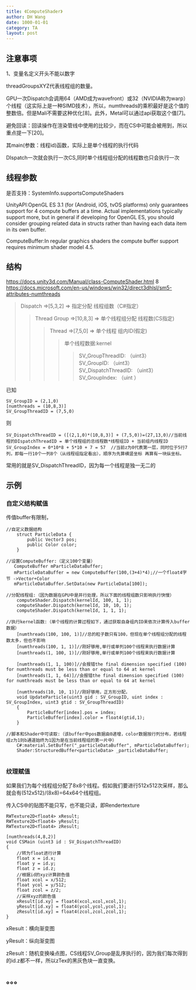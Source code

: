 ```yaml
---
title: 《ComputeShader》
author: DH Wang
date: 1000-01-01
category: TA
layout: post
---
```



## 注意事项
1、变量名定义开头不能以数字

threadGroupsXYZ代表线程组的数量。

GPU一次Dispatch会调用64（AMD成为wavefront）或32（NVIDIA称为warp）个线程（这实际上是一种SIMD技术），所以，numthreads的乘积最好是这个值的整数倍。但是Mali不需要这种优化[8]。此外，Metal可以通过api获取这个值[7]。

避免回读：回读操作在渲染管线中使用的比较少，而在CS中可能会被用到，所以重点提一下[20]。

其main(参数：线程id)函数，实际上是单个线程的执行代码

DIspatch一次就会执行一次CS,同时单个线程组分配的线程数也只会执行一次

##  线程参数 

是否支持：SystemInfo.supportsComputeShaders

UnityAPI:OpenGL ES 3.1 (for (Android, iOS, tvOS platforms) only guarantees support for 4 compute buffers at a time. Actual implementations typically support more, but in general if developing for OpenGL ES, you should consider grouping related data in structs rather than having each data item in its own buffer.

ComputeBuffer:In regular graphics shaders the compute buffer support requires minimum shader model 4.5.

## 结构
https://docs.unity3d.com/Manual/class-ComputeShader.html
8
https://docs.microsoft.com/en-us/windows/win32/direct3dhlsl/sm5-attributes-numthreads

> Dispatch          =>[5,3,2]   =>  指定分配 线程组数（C#指定）
> > Thread Group    =>[10,8,3]  =>  单个线程组分配 线程数(CS指定)
> > > Thread        =>[7,5,0]   =>  单个线程 组内ID(假定)
> > >
> > > > 单个线程数据:kernel
> > > > > SV_GroupThreadID:     （uint3）   
> > > > > SV_GroupID:           （uint3）   
> > > > > SV_DispatchThreadID:  （uint3）   
> > > > > SV_GroupIndex:        （uint ）  
 
已知

    SV_GroupID = (2,1,0)
    [numthreads = (10,8,3)]
    SV_GroupThreadID = (7,5,0)

则

    SV_DispatchThreadID = ([(2,1,0)*(10,8,3)] + (7,5,0))=(27,13,0)//当前线程的DIspatchThreadID = 单个线程组的总线程数*线程组ID + 当前组内线程ID 
    SV_GroupIndex = 0*10*8 + 5*10 + 7 = 57  //当前z为0代表第一层，同时位于5行7列，即每一行10个一列8个（从线程组指定看出），顺序为先算横竖坐标 再算有一块纵坐标。

常用的就是SV_DispatchThreadID，因为每一个线程是独一无二的

 
## 示例
### 自定义结构赋值
传值buffer有限制，
```
//自定义数据结构
    struct ParticleData {
        public Vector3 pos;
        public Color color;
    } 

//设置ComputeBuffer:（定义100个变量）
   ComputeBuffer mParticleDataBuffer; 
   mParticleDataBuffer = new ComputeBuffer(100,(3+4)*4);//一个float4字节 ->Vector+Color
   mParticleDataBuffer.SetData(new ParticleData[100]);

//分配线程组:（因为数据在GPU中是并行处理，所以下面的线程组数只影响执行快慢）
    computeShader.Dispatch(kernelId, 100, 1, 1);
    computeShader.Dispatch(kernelId, 10, 10, 1);
    computeShader.Dispatch(kernelId, 1, 1, 1);

//执行kernel函数:（单个线程的计算过程如下，通过获取自身组内ID来依次计算传入buffer数据）
    [numthreads(100, 100, 1)]//总的粒子数只有100，但现在单个线程组分配的线程数太多，但也不影响
    [numthreads(100, 1, 1)]//刚好够用,单行或单列100个线程来执行数据计算
    [numthreads(1, 100, 1)]//刚好够用,单行或单列100个线程来执行数据计算
    
    [numthreads(1, 1, 100)]//会报错the final dimension specified (100) for numthreads must be less than or equal to 64 at kernel 
    [numthreads(1, 1, 64)]//会报错the final dimension specified (100) for numthreads must be less than or equal to 64 at kernel 

    [numthreads(10, 10, 1)]//刚好够用，正方形分配，
    void UpdateParticle(uint3 gid : SV_GroupID, uint index : SV_GroupIndex, uint3 gtid : SV_GroupThreadID)
    {
        ParticleBuffer[index].pos = index;
        ParticleBuffer[index].color = float4(gtid,1);
    }

//脚本和Shader中可读取:（该buffer中pos数据由0递增，color数据按行列分布，若线程组z为1则b通道始终为1因为是在当前线程组的第一片中） 
    C#:material.SetBuffer("_particleDataBuffer", mParticleDataBuffer);
    Shader:StructuredBuffer<particleData> _particleDataBuffer;


```


### 纹理赋值

如果我们为每个线程组分配了8x8个线程。假如我们要进行512x512次采样，那么就会有(512x512)/(8x8)=64x64个线程组。

传入CS中的贴图不能只写，也不能只读，即Rendertexture


```
RWTexture2D<float4> xResult;
RWTexture2D<float4> yResult;
RWTexture2D<float4> zResult;

[numthreads(4,8,2)]
void CSMain (uint3 id : SV_DispatchThreadID)
{
    //转为float进行计算
    float x = id.x;
    float y = id.y;
    float z = id.z;
    //根据id的xyz计算颜色值
    float xcol = x/512;
    float ycol = y/512; 
    float zcol = z/2; 
    //采样xyz的颜色值
    xResult[id.xy] = float4(xcol,xcol,xcol,1);
    yResult[id.xy] = float4(ycol,ycol,ycol,1); 
    zResult[id.xy] = float4(zcol,zcol,zcol,1); 
} 
```
xResult：横向渐变图

yResult：纵向渐变图

zResult：随机变换噪点图，CS线程SV_Group是乱序执行的，因为我们每次得到的id.z都不一样，所以zTex的黑灰色块一直变换。

## 。。。